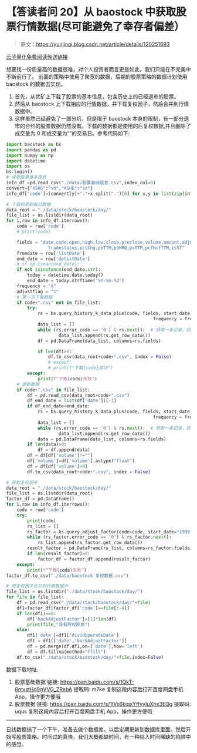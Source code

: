 # 【答读者问 20】从 baostock 中获取股票行情数据(尽可能避免了幸存者偏差）

> 原文：<https://yunjinqi.blog.csdn.net/article/details/120251693>

[云子量化免费阅读传送链接](https://www.yunjinqi.top/article/49)

想要找一份质量高的数据很难，对个人投资者而言更是如此，我们只能在不完美中不断前行了。
前面的策略中使用了聚宽的数据，后期的股票策略的数据计划使用 baostock 的数据去实现。

1.  首先，从优矿上下载了股票的基本信息，包含历史上的已经退市的股票。
2.  然后从 baostock 上下载相应的行情数据，并下载复权因子，然后合并到行情数据中。
3.  这样虽然已经避免了一部分坑，但是限于 baostock 本身的限制，有一部分退市的合约的股票数据仍然没有。下载的数据都是使用的后复权数据,并且删除了成交量为 0 和成交量为“”的交易日。参考代码如下:

```py
import baostock as bs
import pandas as pd
import numpy as np
import datetime
import os 
bs.login()
# 读取股票基本信息
info_df =pd.read_csv("./data/股票基础信息.csv",index_col=0)
convert={"XSHG":"sh","XSHE":"sz"}
info_df['code']=[convert[y]+"."+x.split(".")[0] for x,y in list(zip(info_df['secID'],info_df['exchangeCD']))]

# 下载和更新每日数据
data_root = "./data/stock/baostock/day/"
file_list = os.listdir(data_root)
for i,row in info_df.iterrows():
    code = row['code']
    # print(code)

    fields = "date,code,open,high,low,close,preclose,volume,amount,adjustflag,turn,\
                tradestatus,pctChg,peTTM,pbMRQ,psTTM,pcfNcfTTM,isST"
    fromdate = row['listDate']
    end_date = row['delistDate']
    # if np.isnan(end_date):
    if not isinstance(end_date,str):
        today = datetime.date.today()
        end_date = today.strftime('%Y-%m-%d')
    frequency = "d"
    adjustflag = "1"
    # 第一次下载数据
    if code+".csv" not in file_list:
        try:
            rs = bs.query_history_k_data_plus(code, fields, start_date = fromdate, end_date = end_date,
                                                        frequency = frequency, adjustflag = adjustflag)
            data_list = []
            while (rs.error_code == '0') & rs.next():  # 获取一条记录，将记录合并在一起
                    data_list.append(rs.get_row_data())
            df = pd.DataFrame(data_list, columns=rs.fields)

            if len(df)>0:
                df.to_csv(data_root+code+".csv", index = False)
                # except:
                # print(f"下载{code}成功")
        except:
            print(f"下载{code}失败")
    # 更新数据
    if code+".csv" in file_list:
        df = pd.read_csv(data_root+code+".csv") 
        df_end_date = list(df['date'])[-1]
        if df_end_date<end_date:
            rs = bs.query_history_k_data_plus(code, fields, start_date = df_end_date, end_date = end_date,
                                                        frequency = frequency, adjustflag = adjustflag)
            data_list = []
            while (rs.error_code == '0') & rs.next():  # 获取一条记录，将记录合并在一起
                    data_list.append(rs.get_row_data())
            data = pd.DataFrame(data_list, columns=rs.fields)
        if len(data)>0:
            df = df.append(data)
        df = df[df['volume']!=""]
        df['volume']=df['volume'].astype("float")
        df = df[df['volume']>0] 
        df.to_csv(data_root+code+".csv", index = False)

# 获取复权因子
data_root = "./data/stock/baostock/day/"
file_list = os.listdir(data_root)
factor_df = pd.DataFrame()
for i,row in info_df.iterrows():
    code = row['code']
    try:
        print(code)
        rs_list = []
        rs_factor = bs.query_adjust_factor(code=code, start_date="1990-01-01", end_date="2021-09-12")
        while (rs_factor.error_code == '0') & rs_factor.next():
            rs_list.append(rs_factor.get_row_data())
        result_factor = pd.DataFrame(rs_list, columns=rs_factor.fields)
        if len(result_factor)>0:
            factor_df = factor_df.append(result_factor)
    except:
        print(f"下载{code}失败")
factor_df.to_csv("./data/baostock 复权数据.csv")

# 把复权因子合并到行情数据中
file_list = os.listdir("./data/stock/baostock/day/")
for file in file_list:
    df = pd.read_csv("./data/stock/baostock/day/"+file)
    df1=factor_df[factor_df['code']==file[:-4]]
    if len(df1)==0:
        df['backAdjustFactor']=[1]*len(df)
        print(file,"没有除权除息")
    else:
        df1['date']=df1['dividOperateDate']
        df1 = df1[['date','backAdjustFactor']]
        df = pd.merge(df,df1,on=['date'],how='left')
        df = df.fillna(method="ffill")
    df.to_csv("./data/stock/baostock/day/"+file,index=False) 
```

数据下载地址:

1.  股票基础数据
    链接: https://pan.baidu.com/s/1QkT-8mvstHd9gVVG_ZRebA 提取码: m7ke 复制这段内容后打开百度网盘手机 App，操作更方便哦
2.  股票数据
    链接: https://pan.baidu.com/s/1IVs6kiqxYffyyIuXhx3EQg 提取码: uqus 复制这段内容后打开百度网盘手机 App，操作更方便哦

* * *

日线数据搞了一个下午，准备去做个数据库，以后定期更新到数据库里面。然后开始写股票策略。时间过的真快，我们大概都缺时间，有一种陷入时间稀缺的陷阱中的感觉。